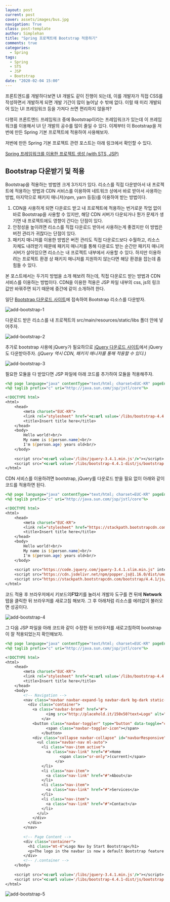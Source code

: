 ```yaml
---
layout: post
current: post
cover: assets/images/bus.jpg
navigation: True
class: post-template
author: Simplehan
title: "Spring 프로젝트에 Bootstrap 적용하기"
comments: true
categories:
  - Spring
tags:
  - Spring
  - STS
  - JSP
  - Bootstrap
date: "2020-02-04 15:00"
---
```


프론트엔드를 개발하다보면 UI 개발도 같이 진행이 되는데, 이를 개발자가 직접 CSS를 작성하면서 개발하게 되면 개발 기간이 많이 늘어날 수 밖에 없다. 이럴 때 미리 개발되어 있는 UI 프레임워크 등을 가져다 쓰면 편리하지 않을까?

다행히 프론트엔드 프레임워크 중에 Bootstrap이라는 프레임워크가 있는데 이 프레임워크를 이용해서 UI 단 개발의 공수를 많이 줄일 수 있다. 이제부터 이 Bootstrap을 저번에 만든 Spring 기본 프로젝트에 적용하여 사용해보자.

저번에 만든 Spring 기본 프로젝트 관련 포스트는 아래 링크에서 확인할 수 있다.

[Spring 프레임워크를 이용한 프로젝트 생성 (with STS, JSP)](/spring/start-spring)



## Bootstrap 다운받기 및 적용

Bootstrap을 적용하는 방법엔 크게 3가지가 있다. 리소스를 직접 다운받아서 내 프로젝트에 적용하는 방법과 CDN 서비스를 이용하여 네트워크 상에서 바로 받아서 사용하는 방법, 마지막으로 패키지 매니저(npm, yarn 등등)를 이용하여 받는 방법이다.

1. CDN을 사용하게 되면 다운로드 받고 내 프로젝트에 적용하는 번거로운 작업 없이 바로 Bootstrap을 사용할 수 있지만, 해당 CDN 서버가 다운되거나 뭔가 문제가 생기면 내 프로젝트에도 영향이 간다는 단점이 있다.
2. 안정성을 높이려면 리소스를 직접 다운로드 받아서 사용하는게 좋겠지만 이 방법은 버전 관리가 귀찮다는 단점이 있다.
3. 패키지 매니저를 이용한 방법은 버전 관리도 직접 다운로드보다 수월하고, 리소스 자체도 내려받기 때문에 패키지 매니저를 통해 다운로드 받는 순간만 패키지 매니저 서버가 살아있으면 리소스는 내 프로젝트 내부에서 사용할 수 있다. 하지만 이용하려는 프로젝트 환경 상 패키지 매니저를 지원하지 않는다면 해당 환경을 잡는데 좀 힘들 수 있다.

본 포스트에서는 두가지 방법을 소개 해보려 하는데, 직접 다운로드 받는 방법과 CDN 서비스를 이용하는 방법이다. CDN을 이용한 적용은 JSP 파일 내부의 css, js의 링크 값만 바꿔주면 되기 때문에 중간에 같이 소개하려 한다.

일단 [Bootstrap 다운로드 사이트](https://getbootstrap.com/docs/4.4/getting-started/download/)에 접속하여 Bootstrap 리소스를 다운받자.

![add-bootstrap-1](\assets\images\add-bootstrap\add-bootstrap-1.JPG)



다운로드 받은 리소스를 내 프로젝트의 src/main/resources/static/libs 폴더 안에 넣어주자.

![add-bootstrap-2](\assets\images\add-bootstrap\add-bootstrap-2.JPG)



추가로 bootstrap 사용에 jQuery가 필요하므로 [jQuery 다운로드 사이트](https://jquery.com/download/)에서 jQuery도 다운받아주자. *(jQuery 역시 CDN, 패키지 매니저를 통해 적용할 수 있다.)*

![add-bootstrap-3](\assets\images\add-bootstrap\add-bootstrap-3.JPG)



필요한 모듈을 다 받았다면 JSP 파일에 아래 코드를 추가하여 모듈을 적용해주자.

```jsp
<%@ page language="java" contentType="text/html; charset=EUC-KR" pageEncoding="EUC-KR"%>
<%@ taglib prefix="c" uri="http://java.sun.com/jsp/jstl/core"%>

<!DOCTYPE html>
<html>
    <head>
        <meta charset="EUC-KR">
        <link rel="stylesheet" href="<c:url value='/libs/bootstrap-4.4.1-dist/css/bootstrap.min.css'/>">
        <title>Insert title here</title>
	</head>
	<body>
		Hello world!<br/>
		My name is ${person.name}<br/>
		I'm ${person.age} years old<br/>
	</body>
	
	<script src="<c:url value='/libs/jquery-3.4.1.min.js'/>"></script>
	<script src="<c:url value='/libs/bootstrap-4.4.1-dist/js/bootstrap.min.js'/>"></script>
</html>
```



CDN 서비스를 이용하려면 bootstrap, jQuery를 다운로드 받을 필요 없이 아래와 같이 코드를 적용하면 된다.

```jsp
<%@ page language="java" contentType="text/html; charset=EUC-KR" pageEncoding="EUC-KR"%>
<%@ taglib prefix="c" uri="http://java.sun.com/jsp/jstl/core"%>

<!DOCTYPE html>
<html>
	<head>
		<meta charset="EUC-KR">
		<link rel="stylesheet" href="https://stackpath.bootstrapcdn.com/bootstrap/4.4.1/css/bootstrap.min.css" integrity="sha384-Vkoo8x4CGsO3+Hhxv8T/Q5PaXtkKtu6ug5TOeNV6gBiFeWPGFN9MuhOf23Q9Ifjh" crossorigin="anonymous">
		<title>Insert title here</title>
	</head>
	<body>
		Hello world!<br/>
		My name is ${person.name}<br/>
		I'm ${person.age} years old<br/>
	</body>
	
	<script src="https://code.jquery.com/jquery-3.4.1.slim.min.js" integrity="sha384-J6qa4849blE2+poT4WnyKhv5vZF5SrPo0iEjwBvKU7imGFAV0wwj1yYfoRSJoZ+n" crossorigin="anonymous"></script>
    <script src="https://cdn.jsdelivr.net/npm/popper.js@1.16.0/dist/umd/popper.min.js" integrity="sha384-Q6E9RHvbIyZFJoft+2mJbHaEWldlvI9IOYy5n3zV9zzTtmI3UksdQRVvoxMfooAo" crossorigin="anonymous"></script>
    <script src="https://stackpath.bootstrapcdn.com/bootstrap/4.4.1/js/bootstrap.min.js" integrity="sha384-wfSDF2E50Y2D1uUdj0O3uMBJnjuUD4Ih7YwaYd1iqfktj0Uod8GCExl3Og8ifwB6" crossorigin="anonymous"></script>
</html>
```



코드 적용 후 브라우저에서 키보드의**F12**키를 눌러서 개발자 도구를 켠 뒤에 **Network**탭을 클릭한 뒤 브라우저를 새로고침 해보자. 그 후 아래처럼 리소스를 에러없이 불러오면 성공이다.

![add-bootstrap-4](\assets\images\add-bootstrap\add-bootstrap-4.JPG)



그 다음 JSP 파일을 아래 코드와 같이 수정한 뒤 브라우저를 새로고침하여 bootstrap이 잘 적용되었는지 확인해보자.

```jsp
<%@ page language="java" contentType="text/html; charset=EUC-KR" pageEncoding="EUC-KR"%>
<%@ taglib prefix="c" uri="http://java.sun.com/jsp/jstl/core"%>

<!DOCTYPE html>
<html>
	<head>
		<meta charset="EUC-KR">
		<link rel="stylesheet" href="<c:url value='/libs/bootstrap-4.4.1-dist/css/bootstrap.min.css'/>">
		<title>Insert title here</title>
	</head>
	<body>
		<!-- Navigation -->
		<nav class="navbar navbar-expand-lg navbar-dark bg-dark static-top">
		  <div class="container">
		    <a class="navbar-brand" href="#">
		          <img src="http://placehold.it/150x50?text=Logo" alt="">
		        </a>
		    <button class="navbar-toggler" type="button" data-toggle="collapse" data-target="#navbarResponsive" aria-controls="navbarResponsive" aria-expanded="false" aria-label="Toggle navigation">
		          <span class="navbar-toggler-icon"></span>
		        </button>
		    <div class="collapse navbar-collapse" id="navbarResponsive">
		      <ul class="navbar-nav ml-auto">
		        <li class="nav-item active">
		          <a class="nav-link" href="#">Home
		                <span class="sr-only">(current)</span>
		              </a>
		        </li>
		        <li class="nav-item">
		          <a class="nav-link" href="#">About</a>
		        </li>
		        <li class="nav-item">
		          <a class="nav-link" href="#">Services</a>
		        </li>
		        <li class="nav-item">
		          <a class="nav-link" href="#">Contact</a>
		        </li>
		      </ul>
		    </div>
		  </div>
		</nav>
		
		<!-- Page Content -->
		<div class="container">
		  <h1 class="mt-4">Logo Nav by Start Bootstrap</h1>
		  <p>The logo in the navbar is now a default Bootstrap feature in Bootstrap 4! Make sure to set the width and height of the logo within the HTML or with CSS. For best results, use an SVG image as your logo.</p>
		</div>
		<!-- /.container -->
	</body>
	
	<script src="<c:url value='/libs/jquery-3.4.1.min.js'/>"></script>
	<script src="<c:url value='/libs/bootstrap-4.4.1-dist/js/bootstrap.min.js'/>"></script>
</html>
```

![add-bootstrap-5](\assets\images\add-bootstrap\add-bootstrap-5.JPG)